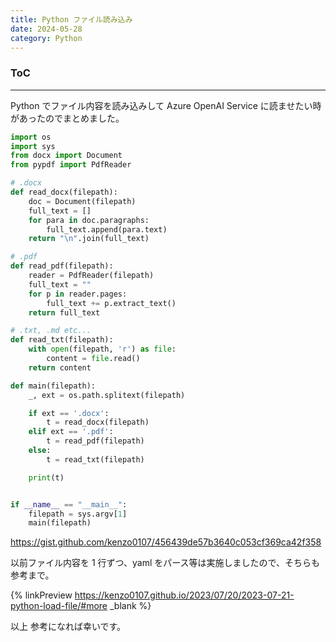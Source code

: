 ```yaml
---
title: Python ファイル読み込み
date: 2024-05-28
category: Python
---
```


<div class="toc">
<div class="toc-content">
<h3 class="menu-label">ToC</h3>
<!-- toc -->
</div>
</div>

---

Python でファイル内容を読み込みして Azure OpenAI Service に読ませたい時があったのでまとめました。

```python
import os
import sys
from docx import Document
from pypdf import PdfReader

# .docx
def read_docx(filepath):
    doc = Document(filepath)
    full_text = []
    for para in doc.paragraphs:
        full_text.append(para.text)
    return "\n".join(full_text)

# .pdf
def read_pdf(filepath):
    reader = PdfReader(filepath)
    full_text = ""
    for p in reader.pages:
        full_text += p.extract_text()
    return full_text

# .txt, .md etc...
def read_txt(filepath):
    with open(filepath, 'r') as file:
        content = file.read()
    return content

def main(filepath):
    _, ext = os.path.splitext(filepath)

    if ext == '.docx':
        t = read_docx(filepath)
    elif ext == '.pdf':
        t = read_pdf(filepath)
    else:
        t = read_txt(filepath)

    print(t)


if __name__ == "__main__":
    filepath = sys.argv[1]
    main(filepath)
```

https://gist.github.com/kenzo0107/456439de57b3640c053cf369ca42f358

以前ファイル内容を 1 行ずつ、yaml をパース等は実施しましたので、そちらも参考まで。

{% linkPreview https://kenzo0107.github.io/2023/07/20/2023-07-21-python-load-file/#more _blank %}

以上
参考になれば幸いです。
